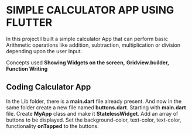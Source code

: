 # SIMPLE CALCULATOR APP USING FLUTTER

In this project I built a simple calculator App that can perform basic Arithmetic operations like addition,
subtraction, multiplication or division depending upon the user Input.

Concepts used **Showing Widgets on the screen,**
              **Gridview.builder,**
              **Function Writing**

## Coding Calculator App

In the Lib folder, there is a **main.dart** file already present. And now in the same folder create a new file named **buttons.dart**. Starting with **main.dart** file. Create **MyApp** class and make it **StatelessWidget**. Add an array of buttons to be displayed. Set the background-color, text-color, text-color, functionality **onTapped** to the buttons.
